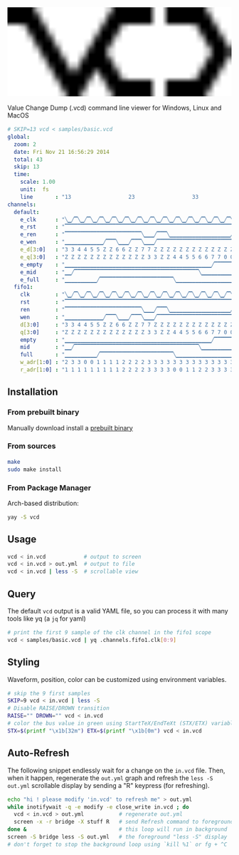 <img src=.github/logo.svg width=100% height=200>

Value Change Dump (.vcd) command line viewer for Windows, Linux and MacOS

```yml
# SKIP=13 vcd < samples/basic.vcd
global:
  zoom: 2
  date: Fri Nov 21 16:56:29 2014
  total: 43
  skip: 13
  time:
    scale: 1.00
    unit:  fs
    line       : "13                  23                  33                  "
channels:
  default:
    e_clk      : "╲▁╱▔╲▁╱▔╲▁╱▔╲▁╱▔╲▁╱▔╲▁╱▔╲▁╱▔╲▁╱▔╲▁╱▔╲▁╱▔╲▁╱▔╲▁╱▔╲▁╱▔╲▁╱▔╲▁╱▔"
    e_rst      : "▔▔▔▔▔▔▔▔▔▔▔▔▔▔▔▔▔▔▔▔▔▔▔▔▔▔▔▔▔▔▔▔▔▔▔▔▔▔▔▔▔▔▔▔▔▔▔▔▔▔▔▔▔▔▔▔▔▔▔▔"
    e_ren      : "▔▔▔▔▔▔▔▔▔▔▔▔▔▔▔▔▔▔▔▔▔▔▔▔╲▁▁▁╱▔▔▔╲▁▁▁▁▁▁▁▁▁▁▁▁▁▁▁▁▁▁▁╱▔▔▔▔▔▔▔"
    e_wen      : "▁▁▁▁▁▁▁▁▁▁▁▁╱▔▔▔╲▁▁▁╱▔▔▔╲▁▁▁╱▔▔▔▔▔▔▔▔▔▔▔▔▔▔▔▔▔▔▔▔▔▔▔▔▔▔▔▔▔▔▔"
    e_d[3:0]   : "3 3 4 4 5 5 Z Z 6 6 Z Z 7 7 Z Z Z Z Z Z Z Z Z Z Z Z Z Z Z Z "
    e_q[3:0]   : "Z Z Z Z Z Z Z Z Z Z Z Z Z 3 3 Z Z 4 4 5 5 6 6 7 7 0 0 Z Z Z "
    e_empty    : "▁▁▁▁▁▁▁▁▁▁▁▁▁▁▁▁▁▁▁▁▁▁▁▁▁▁▁▁▁▁▁▁▁▁▁▁▁▁▁▁▁▁▁▁▁▁╱▔▔▔▔▔▔▔▔▔▔▔▔▔"
    e_mid      : "▁▁╱▔▔▔▔▔▔▔▔▔▔▔▔▔▔▔▔▔▔▔▔▔▔▔▔▔▔▔▔▔▔▔▔▔▔▔▔▔▔▔╲▁▁▁▁▁▁▁▁▁▁▁▁▁▁▁▁▁"
    e_full     : "▁▁▁▁▁▁▁▁▁▁╱▔▔▔▔▔▔▔▔▔▔▔▔▔▔▔▔▔▔▔▔▔▔▔╲▁▁▁▁▁▁▁▁▁▁▁▁▁▁▁▁▁▁▁▁▁▁▁▁▁"
  fifo1:
    clk        : "╲▁╱▔╲▁╱▔╲▁╱▔╲▁╱▔╲▁╱▔╲▁╱▔╲▁╱▔╲▁╱▔╲▁╱▔╲▁╱▔╲▁╱▔╲▁╱▔╲▁╱▔╲▁╱▔╲▁╱▔"
    rst        : "▔▔▔▔▔▔▔▔▔▔▔▔▔▔▔▔▔▔▔▔▔▔▔▔▔▔▔▔▔▔▔▔▔▔▔▔▔▔▔▔▔▔▔▔▔▔▔▔▔▔▔▔▔▔▔▔▔▔▔▔"
    ren        : "▔▔▔▔▔▔▔▔▔▔▔▔▔▔▔▔▔▔▔▔▔▔▔▔╲▁▁▁╱▔▔▔╲▁▁▁▁▁▁▁▁▁▁▁▁▁▁▁▁▁▁▁╱▔▔▔▔▔▔▔"
    wen        : "▁▁▁▁▁▁▁▁▁▁▁▁╱▔▔▔╲▁▁▁╱▔▔▔╲▁▁▁╱▔▔▔▔▔▔▔▔▔▔▔▔▔▔▔▔▔▔▔▔▔▔▔▔▔▔▔▔▔▔▔"
    d[3:0]     : "3 3 4 4 5 5 Z Z 6 6 Z Z 7 7 Z Z Z Z Z Z Z Z Z Z Z Z Z Z Z Z "
    q[3:0]     : "Z Z Z Z Z Z Z Z Z Z Z Z Z 3 3 Z Z 4 4 5 5 6 6 7 7 0 0 Z Z Z "
    empty      : "▁▁▁▁▁▁▁▁▁▁▁▁▁▁▁▁▁▁▁▁▁▁▁▁▁▁▁▁▁▁▁▁▁▁▁▁▁▁▁▁▁▁▁▁▁▁╱▔▔▔▔▔▔▔▔▔▔▔▔▔"
    mid        : "▁▁╱▔▔▔▔▔▔▔▔▔▔▔▔▔▔▔▔▔▔▔▔▔▔▔▔▔▔▔▔▔▔▔▔▔▔▔▔▔▔▔╲▁▁▁▁▁▁▁▁▁▁▁▁▁▁▁▁▁"
    full       : "▁▁▁▁▁▁▁▁▁▁╱▔▔▔▔▔▔▔▔▔▔▔▔▔▔▔▔▔▔▔▔▔▔▔╲▁▁▁▁▁▁▁▁▁▁▁▁▁▁▁▁▁▁▁▁▁▁▁▁▁"
    w_adr[1:0] : "2 3 3 0 0 1 1 1 1 2 2 2 2 3 3 3 3 3 3 3 3 3 3 3 3 3 3 3 3 3 "
    r_adr[1:0] : "1 1 1 1 1 1 1 1 1 2 2 2 2 3 3 3 3 0 0 1 1 2 2 3 3 3 3 3 3 3 "
```

## Installation

### From prebuilt binary

Manually download install a [prebuilt binary](../../releases)

### From sources

```bash
make
sudo make install
```

### From Package Manager

Arch-based distribution:

```bash
yay -S vcd
```

## Usage

```bash
vcd < in.vcd            # output to screen
vcd < in.vcd > out.yml  # output to file
vcd < in.vcd | less -S  # scrollable view
```

## Query

The default `vcd` output is a valid YAML file, so you can process it with many tools like yq (a `jq` for yaml)

```bash
# print the first 9 sample of the clk channel in the fifo1 scope
vcd < samples/basic.vcd | yq .channels.fifo1.clk[0:9]
```

## Styling

Waveform, position, color can be customized using environment variables.

```bash
# skip the 9 first samples
SKIP=9 vcd < in.vcd | less -S
# Disable RAISE/DROWN transition
RAISE="" DROWN="" vcd < in.vcd
# color the bus value in green using StartTeX/EndTeXt (STX/ETX) variables
STX=$(printf "\x1b[32m") ETX=$(printf "\x1b[0m") vcd < in.vcd
```

## Auto-Refresh

The following snippet endlessly wait for a change on the `in.vcd` file.
Then, when it happen, regenerate the `out.yml` graph and refresh the `less -S out.yml` scrollable display by sending a "R" keypress (for refreshing).

```bash
echo "hi ! please modify 'in.vcd' to refresh me" > out.yml
while inotifywait -q -e modify -e close_write in.vcd ; do
  vcd < in.vcd > out.yml           # regenerate out.yml
  screen -x -r bridge -X stuff R   # send Refresh command to foreground less -S
done &                             # this loop will run in background
screen -S bridge less -S out.yml   # the foreground "less -S" display
# don't forget to stop the background loop using `kill %1` or fg + ^C
```
